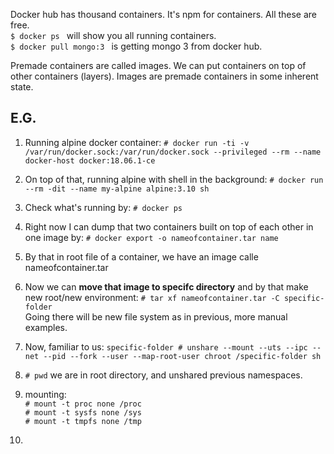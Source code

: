Docker hub has thousand containers. It's npm for containers. All these are free. \
`$ docker ps ` will show you all running containers. \
`$ docker pull mongo:3 ` is getting mongo 3 from docker hub.

Premade containers are called images. We can put containers on top of other containers (layers). Images are premade containers in some inherent state.

## E.G.
1. Running alpine docker container:
`# docker run -ti -v /var/run/docker.sock:/var/run/docker.sock --privileged --rm --name docker-host docker:18.06.1-ce`
2. On top of that, running alpine with shell in the background: 
 `# docker run --rm -dit --name my-alpine alpine:3.10 sh` 
3. Check what's running by:
 `# docker ps` 
4. Right now I can dump that two containers built on top of each other in one image by: 
 `# docker export -o nameofcontainer.tar name` 
5. By that in root file of a container, we have an image calle nameofcontainer.tar

6. Now we can **move that image to specifc directory** and by that make new root/new environment:
 `# tar xf nameofcontainer.tar -C specific-folder` \
 Going there will be new file system as in previous, more manual examples.
7. Now, familiar to us: `specific-folder # unshare --mount --uts --ipc --net --pid --fork --user --map-root-user chroot /specific-folder sh`
8. `# pwd` we are in root directory, and unshared previous namespaces.
9. mounting: \
    `# mount -t proc none /proc` \
    `# mount -t sysfs none /sys` \
    `# mount -t tmpfs none /tmp` 
10. 

